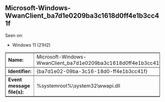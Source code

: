 ## Microsoft-Windows-WwanClient_ba7d1e0209ba3c1618d0ff4e1b3cc41f

Seen on:
* Windows 11 (21H2)

<table border="1" class="docutils">
  <tbody>
    <tr>
      <td><b>Name:</b></td>
      <td>Microsoft-Windows-WwanClient_ba7d1e0209ba3c1618d0ff4e1b3cc41f</td>
    </tr>
    <tr>
      <td><b>Identifier:</b></td>
      <td>{ba7d1e02-09ba-3c16-18d0-ff4e1b3cc41f}</td>
    </tr>
    <tr>
      <td><b>Event message file(s):</b></td>
      <td>%systemroot%\system32\wwapi.dll</td>
    </tr>
  </tbody>
</table>

&nbsp;


